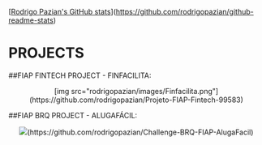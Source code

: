 [[Rodrigo Pazian's GitHub stats](https://github-readme-stats.vercel.app/api?username=rodrigopazian&theme=cobalt&show_icons=true)](https://github.com/rodrigopazian/github-readme-stats)





# PROJECTS

##FIAP FINTECH PROJECT - FINFACILITA:

<p align="center">[img src="rodrigopazian/images/Finfacilita.png"](https://github.com/rodrigopazian/Projeto-FIAP-Fintech-99583)</p>



##FIAP BRQ PROJECT - ALUGAFÁCIL:


<p align="center"><img src="rodrigopazian/images/Alugafacil.png">(https://github.com/rodrigopazian/Challenge-BRQ-FIAP-AlugaFacil)</p>




